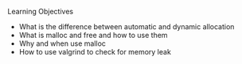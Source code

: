 Learning Objectives
* What is the difference between automatic and dynamic allocation
* What is malloc and free and how to use them
* Why and when use malloc
* How to use valgrind to check for memory leak
